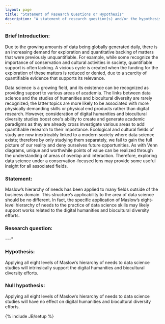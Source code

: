 ```yaml
---
layout: page
title: "Statement of Research Questions or Hypothesis"
description: "A statement of research question(s) and/or the hypothesis(es) to be tested."
---
```


### Brief Introduction: 

Due to the growing amounts of data being globally generated daily, there is an increasing demand for exploration and quantitative backing of matters that were previously unquantifiable.  For example, while some recognize the importance of conservation and cultural activities in society, quantifiable support is often lacking. A vicious cycle is created when the funding for the exploration of these matters is reduced or denied, due to a scarcity of quantifiable evidence that supports its relevance.

Data science is a growing field, and its existence can be recognized as providing support to various areas of academia. The links between data science and the studies of humanities and biocultural diversity are rarely recognized; the latter topics are more likely to be associated with more physically demanding skills or physical end products rather than digital research. However, consideration of digital humanities and biocultural diversity studies boost one's ability to create and generate academic paradigms as they are already cross investigate various areas to add quantifiable research to their importance. Ecological and cultural fields of study are now inextricably linked to a modern society where data science exists; therefore by only studying them separately, we fail to gain the full picture of our reality and deny ourselves future opportunities. 
As with Venn diagrams, unique and worthwhile points of value can be realized through the understanding of areas of overlap and interaction. Therefore, exploring data science under a conservation-focused lens may provide some useful insight for all associated fields.

### Statement: 

Maslow’s hierarchy of needs has been applied to many fields outside of the business domain. This structure’s applicability to the area of data science should be no different. In fact, the specific application of Maslow’s eight-level hierarchy of needs to the practice of data science skills may likely support works related to the digital humanities and biocultural diversity efforts.

### Research question: 

---*

### Hypothesis: 

Applying all eight levels of Maslow’s hierarchy of needs to data science studies will intrinsically support the digital humanities and biocultural diversity efforts.

### Null hypothesis: 

Applying all eight levels of Maslow’s hierarchy of needs to data science studies will have no effect on digital humanities and biocultural diversity efforts.




{% include JB/setup %}
